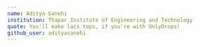 ```yaml
---
name: Aditya Sanehi
institution: Thapar Institute of Engineering and Technology
quote: You'll make lacs tops, if you're with OnlyDrops!
github_user: adityasanehi
---
```

